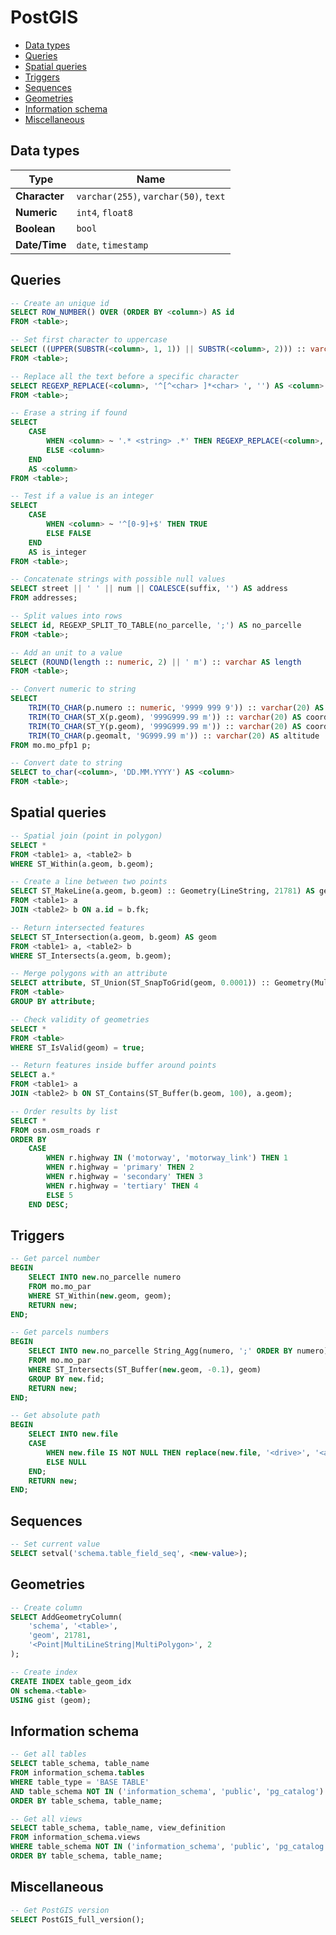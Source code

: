 PostGIS
=======

* [Data types](#data-types)
* [Queries](#queries)
* [Spatial queries](#spatial-queries)
* [Triggers](#triggers)
* [Sequences](#sequences)
* [Geometries](#geometries)
* [Information schema](#information-schema)
* [Miscellaneous](#miscellaneous)

Data types
----------

| Type          | Name                                  |
| ------------- | ------------------------------------- |
| **Character** | `varchar(255)`, `varchar(50)`, `text` |
| **Numeric**   | `int4`, `float8`                      |
| **Boolean**   | `bool`                                |
| **Date/Time** | `date`, `timestamp`                   |

Queries
-------

```sql
-- Create an unique id
SELECT ROW_NUMBER() OVER (ORDER BY <column>) AS id
FROM <table>;

-- Set first character to uppercase
SELECT ((UPPER(SUBSTR(<column>, 1, 1)) || SUBSTR(<column>, 2))) :: varchar AS <column>
FROM <table>;

-- Replace all the text before a specific character
SELECT REGEXP_REPLACE(<column>, '^[^<char> ]*<char> ', '') AS <column>
FROM <table>;

-- Erase a string if found
SELECT
    CASE
        WHEN <column> ~ '.* <string> .*' THEN REGEXP_REPLACE(<column>, ' <new-string> ', '')
        ELSE <column>
    END
    AS <column>
FROM <table>;

-- Test if a value is an integer
SELECT
    CASE
        WHEN <column> ~ '^[0-9]+$' THEN TRUE
        ELSE FALSE
    END
    AS is_integer
FROM <table>;

-- Concatenate strings with possible null values
SELECT street || ' ' || num || COALESCE(suffix, '') AS address
FROM addresses;

-- Split values into rows
SELECT id, REGEXP_SPLIT_TO_TABLE(no_parcelle, ';') AS no_parcelle
FROM <table>;

-- Add an unit to a value
SELECT (ROUND(length :: numeric, 2) || ' m') :: varchar AS length
FROM <table>;

-- Convert numeric to string
SELECT
    TRIM(TO_CHAR(p.numero :: numeric, '9999 999 9')) :: varchar(20) AS numero,
    TRIM(TO_CHAR(ST_X(p.geom), '999G999.99 m')) :: varchar(20) AS coord_y,
    TRIM(TO_CHAR(ST_Y(p.geom), '999G999.99 m')) :: varchar(20) AS coord_x,
    TRIM(TO_CHAR(p.geomalt, '9G999.99 m')) :: varchar(20) AS altitude
FROM mo.mo_pfp1 p;

-- Convert date to string
SELECT to_char(<column>, 'DD.MM.YYYY') AS <column>
FROM <table>;
```

Spatial queries
---------------

```sql
-- Spatial join (point in polygon)
SELECT *
FROM <table1> a, <table2> b
WHERE ST_Within(a.geom, b.geom);

-- Create a line between two points
SELECT ST_MakeLine(a.geom, b.geom) :: Geometry(LineString, 21781) AS geom
FROM <table1> a
JOIN <table2> b ON a.id = b.fk;

-- Return intersected features
SELECT ST_Intersection(a.geom, b.geom) AS geom
FROM <table1> a, <table2> b
WHERE ST_Intersects(a.geom, b.geom);

-- Merge polygons with an attribute
SELECT attribute, ST_Union(ST_SnapToGrid(geom, 0.0001)) :: Geometry(MultiPolygon, 21781) AS geom
FROM <table>
GROUP BY attribute;

-- Check validity of geometries
SELECT *
FROM <table>
WHERE ST_IsValid(geom) = true;

-- Return features inside buffer around points
SELECT a.*
FROM <table1> a
JOIN <table2> b ON ST_Contains(ST_Buffer(b.geom, 100), a.geom);

-- Order results by list
SELECT *
FROM osm.osm_roads r
ORDER BY
    CASE
        WHEN r.highway IN ('motorway', 'motorway_link') THEN 1
        WHEN r.highway = 'primary' THEN 2
        WHEN r.highway = 'secondary' THEN 3
        WHEN r.highway = 'tertiary' THEN 4
        ELSE 5
    END DESC;
```

Triggers
--------

```sql
-- Get parcel number
BEGIN
    SELECT INTO new.no_parcelle numero
    FROM mo.mo_par
    WHERE ST_Within(new.geom, geom);
    RETURN new;
END;

-- Get parcels numbers
BEGIN
    SELECT INTO new.no_parcelle String_Agg(numero, ';' ORDER BY numero)
    FROM mo.mo_par
    WHERE ST_Intersects(ST_Buffer(new.geom, -0.1), geom)
    GROUP BY new.fid;
    RETURN new;
END;

-- Get absolute path
BEGIN
    SELECT INTO new.file
    CASE
        WHEN new.file IS NOT NULL THEN replace(new.file, '<drive>', '<absolute-path>') --'X:\', '\\path\to\folder\'
        ELSE NULL
    END;
    RETURN new;
END;
```

Sequences
---------

```sql
-- Set current value
SELECT setval('schema.table_field_seq', <new-value>);
```

Geometries
----------

```sql
-- Create column
SELECT AddGeometryColumn(
    'schema', '<table>',
    'geom', 21781,
    '<Point|MultiLineString|MultiPolygon>', 2
);

-- Create index
CREATE INDEX table_geom_idx
ON schema.<table>
USING gist (geom);
```

Information schema
------------------

```sql
-- Get all tables
SELECT table_schema, table_name
FROM information_schema.tables
WHERE table_type = 'BASE TABLE'
AND table_schema NOT IN ('information_schema', 'public', 'pg_catalog')
ORDER BY table_schema, table_name;

-- Get all views
SELECT table_schema, table_name, view_definition
FROM information_schema.views
WHERE table_schema NOT IN ('information_schema', 'public', 'pg_catalog')
ORDER BY table_schema, table_name;
```

Miscellaneous
-------------

```sql
-- Get PostGIS version
SELECT PostGIS_full_version();
```

